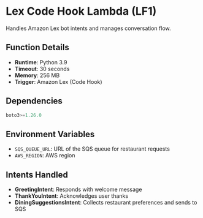 # Lex Code Hook Lambda (LF1)

Handles Amazon Lex bot intents and manages conversation flow.

## Function Details

- **Runtime**: Python 3.9
- **Timeout**: 30 seconds
- **Memory**: 256 MB
- **Trigger**: Amazon Lex (Code Hook)

## Dependencies

```python
boto3>=1.26.0
```

## Environment Variables

- `SQS_QUEUE_URL`: URL of the SQS queue for restaurant requests
- `AWS_REGION`: AWS region

## Intents Handled

- **GreetingIntent**: Responds with welcome message
- **ThankYouIntent**: Acknowledges user thanks
- **DiningSuggestionsIntent**: Collects restaurant preferences and sends to SQS
